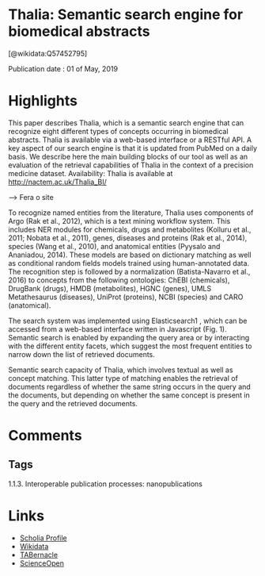 
Thalia: Semantic search engine for biomedical abstracts
=======================================================
  
  [@wikidata:Q57452795]  
  
Publication date : 01 of May, 2019  

# Highlights

 This paper describes Thalia, which is a semantic search engine that can recognize eight
different types of concepts occurring in biomedical abstracts. Thalia is available via a web-based interface
or a RESTful API. A key aspect of our search engine is that it is updated from PubMed on a daily basis.
We describe here the main building blocks of our tool as well as an evaluation of the retrieval capabilities
of Thalia in the context of a precision medicine dataset.
Availability: Thalia is available at http://nactem.ac.uk/Thalia_BI/

--> Fera o site

To recognize named entities from the literature, Thalia uses components of Argo (Rak et al., 2012), which is a text mining workflow system.
This includes NER modules for chemicals, drugs and metabolites (Kolluru et al., 2011; Nobata et al., 2011), genes, diseases and proteins (Rak
et al., 2014), species (Wang et al., 2010), and anatomical entities (Pyysalo
and Ananiadou, 2014). These models are based on dictionary matching as
well as conditional random fields models trained using human-annotated
data. The recognition step is followed by a normalization (Batista-Navarro
et al., 2016) to concepts from the following ontologies: ChEBI (chemicals), DrugBank (drugs), HMDB (metabolites), HGNC (genes), UMLS
Metathesaurus (diseases), UniProt (proteins), NCBI (species) and CARO
(anatomical).


The search system was implemented using Elasticsearch1
, which can
be accessed from a web-based interface written in Javascript (Fig. 1).
Semantic search is enabled by expanding the query area or by interacting
with the different entity facets, which suggest the most frequent entities to
narrow down the list of retrieved documents. 

Semantic search capacity of Thalia, which involves textual as well
as concept matching. This latter type of matching enables the retrieval of documents regardless of whether the same string occurs in the query and the documents, but depending on whether the same concept is present in the query and the retrieved documents.




# Comments

## Tags
1.1.3. Interoperable publication processes: nanopublications


# Links
  
 * [Scholia Profile](https://scholia.toolforge.org/work/Q57452795)  
 * [Wikidata](https://www.wikidata.org/wiki/Q57452795)  
 * [TABernacle](https://tabernacle.toolforge.org/?#/tab/manual/Q57452795/P921%3BP4510)  
 * [ScienceOpen](https://www.scienceopen.com/search#('v'~3_'id'~''_'isExactMatch'~true_'context'~null_'kind'~77_'order'~0_'orderLowestFirst'~false_'query'~'Thalia%3A%20Semantic%20search%20engine%20for%20biomedical%20abstracts'_'filters'~!*_'hideOthers'~false))  
